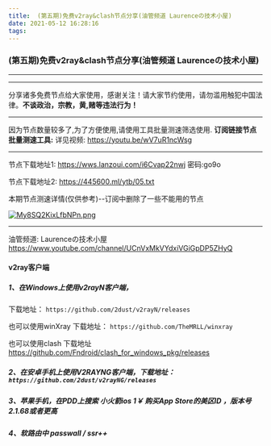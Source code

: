 ```yaml
---
title:  (第五期)免费v2ray&clash节点分享(油管频道 Laurenceの技术小屋)
date: 2021-05-12 16:28:16
tags:
---
```

### (第五期)免费v2ray&clash节点分享(油管频道 Laurenceの技术小屋)


* * *

***
分享诸多免费节点给大家使用，感谢关注！请大家节约使用，请勿滥用触犯中国法律。**不谈政治，宗教，黄,赌等违法行为！**

* * *
因为节点数量较多了,为了方便使用,请使用工具批量测速筛选使用.
**订阅链接节点批量测速工具:**
详见视频:  https://youtu.be/wV7uR1ncWsg

* * *


节点下载地址1:   https://wws.lanzoui.com/i6Cvap22nwj
密码:go9o

节点下载地址2:  https://445600.ml/ytb/05.txt

本期节点测速详情(仅供参考)--订阅中删除了一些不能用的节点

[![My8SQ2KixLfbNPn.png](https://z.photos/images/2021/05/12/My8SQ2KixLfbNPn.png)](https://z.photos/image/ep5s)


* * *


油管频道: Laurenceの技术小屋  https://www.youtube.com/channel/UCnVxMkVYdxiVGiGpDP5ZHyQ

#### v2ray客户端

##### 1、在Windows上使用v2rayN客户端，
下载地址： `https://github.com/2dust/v2rayN/releases`

也可以使用winXray
下载地址： `https://github.com/TheMRLL/winxray`

也可以使用clash
下载地址  https://github.com/Fndroid/clash_for_windows_pkg/releases


##### 2、在安卓手机上使用V2RAYNG客户端，下载地址：`https://github.com/2dust/v2rayNG/releases`

##### 3、苹果手机，在PDD上搜索 小火箭ios  1￥ 购买App Store的美区ID ，**版本号2.1.68或者更高**
##### 4、软路由中 passwall  / ssr++
